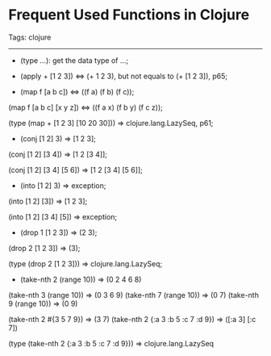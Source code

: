# Frequent Used Functions in Clojure
Tags: clojure

------

* (type ...): get the data type of ...;

 

* (apply + [1 2 3]) <=> (+ 1 2 3), but not equals to (+ [1 2 3]), p65;

 

* (map f [a b c]) <=> ((f a) (f b) (f c));

 (map f [a b c] [x y z]) <=> ((f a x) (f b y) (f c z));

 (type (map + [1 2 3] [10 20 30])) => clojure.lang.LazySeq, p61;

 

* (conj [1 2] 3) => [1 2 3]; 

 (conj [1 2] [3 4]) => [1 2 [3 4]];

 (conj [1 2] [3 4] [5 6]) => [1 2 [3 4] [5 6]];

 

* (into [1 2] 3) => exception;

 (into [1 2] [3]) => [1 2 3];

 (into [1 2] [3 4] [5]) => exception;

 

* (drop 1 [1 2 3]) => (2 3);

 (drop 2 [1 2 3]) => (3);

 (type (drop 2 [1 2 3])) => clojure.lang.LazySeq;

 

* (take-nth 2 (range 10)) => (0 2 4 6 8)

 (take-nth 3 (range 10)) => (0 3 6 9) 
 (take-nth 7 (range 10)) => (0 7) 
 (take-nth 9 (range 10)) => (0 9)

 (take-nth 2 #{3 5 7 9}) => (3 7) 
 (take-nth 2 {:a 3 :b 5 :c 7 :d 9}) => ([:a 3] [:c 7]) 

 (type (take-nth 2 {:a 3 :b 5 :c 7 :d 9})) => clojure.lang.LazySeq